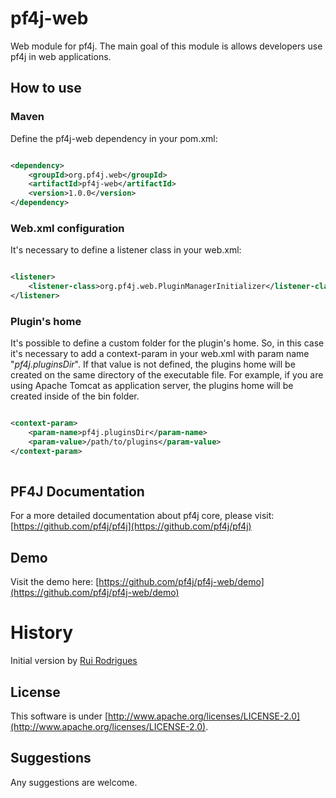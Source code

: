 # pf4j-web

 Web module for pf4j. The main goal of this module is allows developers use pf4j in web applications.
 
## How to use
### Maven
Define the pf4j-web dependency in your pom.xml:

```xml

<dependency>
    <groupId>org.pf4j.web</groupId>
    <artifactId>pf4j-web</artifactId>
    <version>1.0.0</version>
</dependency>

```

### Web.xml configuration
It's necessary to define a listener class in your web.xml:


```xml

<listener>
    <listener-class>org.pf4j.web.PluginManagerInitializer</listener-class>
</listener>

```

### Plugin's home
It's possible to define a custom folder for the plugin's home. So, in this case it's necessary to add a context-param in your web.xml with param name "*pf4j.pluginsDir*". If that value is not defined, the plugins home will be created on the same directory of the executable file. For example, if you are using Apache Tomcat as application server, the plugins home will be created inside of the bin folder.

```xml

<context-param>
    <param-name>pf4j.pluginsDir</param-name>
    <param-value>/path/to/plugins</param-value>
</context-param>
	
```

## PF4J Documentation
For a more detailed documentation about pf4j core, please visit: [https://github.com/pf4j/pf4j](https://github.com/pf4j/pf4j) 

## Demo
Visit the demo here: [https://github.com/pf4j/pf4j-web/demo](https://github.com/pf4j/pf4j-web/demo)

# History
Initial version by [Rui Rodrigues](https://github.com/rmrodrigues)

## License
This software is under [http://www.apache.org/licenses/LICENSE-2.0](http://www.apache.org/licenses/LICENSE-2.0).
## Suggestions
Any suggestions are  welcome.
